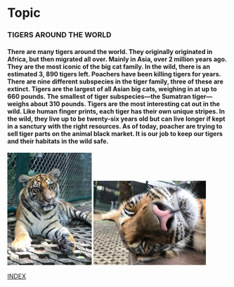 # Topic
### TIGERS AROUND THE WORLD
#### There are many tigers around the world. They originally originated in Africa, but then migrated all over. Mainly in Asia, over 2 million years ago. They are the most iconic of the big cat family. In the wild, there is an estimated 3, 890 tigers left. Poachers have been killing tigers for years. There are nine different subspecies in the tiger family, three of these are extinct. Tigers are the largest of all Asian big cats, weighing in at up to 660 pounds. The smallest of tiger subspecies—the Sumatran tiger—weighs about 310 pounds. Tigers are the most interesting cat out in the wild. Like human finger prints, each tiger has their own unique stripes. In the wild, they live up to be twenty-six years old but can live longer if kept in a sanctury with the right resources. As of today, poacher are trying to sell tiger parts on the animal black market. It is our job to keep our tigers and their habitats in the wild safe.

![TIGER](TIGER3.jpg)
![TIGER](TIGER4.jpg)

[INDEX](index.md)
